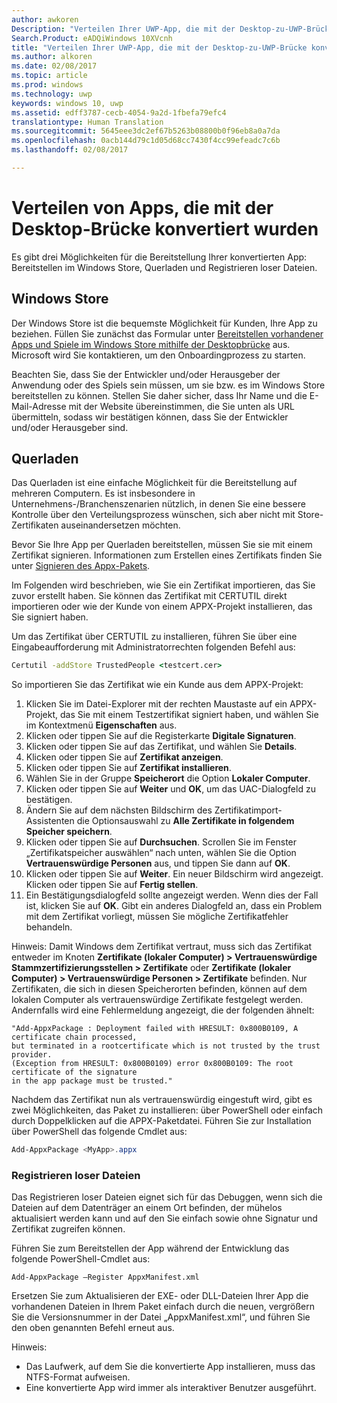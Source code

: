 ```yaml
---
author: awkoren
Description: "Verteilen Ihrer UWP-App, die mit der Desktop-zu-UWP-Brücke konvertiert wurde"
Search.Product: eADQiWindows 10XVcnh
title: "Verteilen Ihrer UWP-App, die mit der Desktop-zu-UWP-Brücke konvertiert wurde"
ms.author: alkoren
ms.date: 02/08/2017
ms.topic: article
ms.prod: windows
ms.technology: uwp
keywords: windows 10, uwp
ms.assetid: edff3787-cecb-4054-9a2d-1fbefa79efc4
translationtype: Human Translation
ms.sourcegitcommit: 5645eee3dc2ef67b5263b08800b0f96eb8a0a7da
ms.openlocfilehash: 0acb144d79c1d05d68cc7430f4cc99efeadc7c6b
ms.lasthandoff: 02/08/2017

---
```


# <a name="distribute-apps-converted-with-the-desktop-bridge"></a>Verteilen von Apps, die mit der Desktop-Brücke konvertiert wurden

Es gibt drei Möglichkeiten für die Bereitstellung Ihrer konvertierten App: Bereitstellen im Windows Store, Querladen und Registrieren loser Dateien.  

## <a name="windows-store"></a>Windows Store

Der Windows Store ist die bequemste Möglichkeit für Kunden, Ihre App zu beziehen. Füllen Sie zunächst das Formular unter [Bereitstellen vorhandener Apps und Spiele im Windows Store mithilfe der Desktopbrücke](https://developer.microsoft.com/windows/projects/campaigns/desktop-bridge) aus. Microsoft wird Sie kontaktieren, um den Onboardingprozess zu starten. 

Beachten Sie, dass Sie der Entwickler und/oder Herausgeber der Anwendung oder des Spiels sein müssen, um sie bzw. es im Windows Store bereitstellen zu können. Stellen Sie daher sicher, dass Ihr Name und die E-Mail-Adresse mit der Website übereinstimmen, die Sie unten als URL übermitteln, sodass wir bestätigen können, dass Sie der Entwickler und/oder Herausgeber sind.

## <a name="sideloading"></a>Querladen

Das Querladen ist eine einfache Möglichkeit für die Bereitstellung auf mehreren Computern. Es ist insbesondere in Unternehmens-/Branchenszenarien nützlich, in denen Sie eine bessere Kontrolle über den Verteilungsprozess wünschen, sich aber nicht mit Store-Zertifikaten auseinandersetzen möchten.

Bevor Sie Ihre App per Querladen bereitstellen, müssen Sie sie mit einem Zertifikat signieren. Informationen zum Erstellen eines Zertifikats finden Sie unter [Signieren des Appx-Pakets](https://msdn.microsoft.com/windows/uwp/porting/desktop-to-uwp-run-desktop-app-converter#deploy-your-converted-appx). 

Im Folgenden wird beschrieben, wie Sie ein Zertifikat importieren, das Sie zuvor erstellt haben. Sie können das Zertifikat mit CERTUTIL direkt importieren oder wie der Kunde von einem APPX-Projekt installieren, das Sie signiert haben. 

Um das Zertifikat über CERTUTIL zu installieren, führen Sie über eine Eingabeaufforderung mit Administratorrechten folgenden Befehl aus:

```cmd
Certutil -addStore TrustedPeople <testcert.cer>
```

So importieren Sie das Zertifikat wie ein Kunde aus dem APPX-Projekt:

1.    Klicken Sie im Datei-Explorer mit der rechten Maustaste auf ein APPX-Projekt, das Sie mit einem Testzertifikat signiert haben, und wählen Sie im Kontextmenü **Eigenschaften** aus.
2.    Klicken oder tippen Sie auf die Registerkarte **Digitale Signaturen**.
3.    Klicken oder tippen Sie auf das Zertifikat, und wählen Sie **Details**.
4.    Klicken oder tippen Sie auf **Zertifikat anzeigen**.
5.    Klicken oder tippen Sie auf **Zertifikat installieren**.
6.    Wählen Sie in der Gruppe **Speicherort** die Option **Lokaler Computer**.
7.    Klicken oder tippen Sie auf **Weiter** und **OK**, um das UAC-Dialogfeld zu bestätigen.
8.    Ändern Sie auf dem nächsten Bildschirm des Zertifikatimport-Assistenten die Optionsauswahl zu **Alle Zertifikate in folgendem Speicher speichern**.
9.    Klicken oder tippen Sie auf **Durchsuchen**. Scrollen Sie im Fenster „Zertifikatspeicher auswählen“ nach unten, wählen Sie die Option **Vertrauenswürdige Personen** aus, und tippen Sie dann auf **OK**.
10.    Klicken oder tippen Sie auf **Weiter**. Ein neuer Bildschirm wird angezeigt. Klicken oder tippen Sie auf **Fertig stellen**.
11.    Ein Bestätigungsdialogfeld sollte angezeigt werden. Wenn dies der Fall ist, klicken Sie auf **OK**. Gibt ein anderes Dialogfeld an, dass ein Problem mit dem Zertifikat vorliegt, müssen Sie mögliche Zertifikatfehler behandeln.

Hinweis: Damit Windows dem Zertifikat vertraut, muss sich das Zertifikat entweder im Knoten **Zertifikate (lokaler Computer) > Vertrauenswürdige Stammzertifizierungsstellen > Zertifikate** oder **Zertifikate (lokaler Computer) > Vertrauenswürdige Personen > Zertifikate** befinden. Nur Zertifikaten, die sich in diesen Speicherorten befinden, können auf dem lokalen Computer als vertrauenswürdige Zertifikate festgelegt werden. Andernfalls wird eine Fehlermeldung angezeigt, die der folgenden ähnelt:

```CMD
"Add-AppxPackage : Deployment failed with HRESULT: 0x800B0109, A certificate chain processed,
but terminated in a rootcertificate which is not trusted by the trust provider.
(Exception from HRESULT: 0x800B0109) error 0x800B0109: The root certificate of the signature
in the app package must be trusted."
```

Nachdem das Zertifikat nun als vertrauenswürdig eingestuft wird, gibt es zwei Möglichkeiten, das Paket zu installieren: über PowerShell oder einfach durch Doppelklicken auf die APPX-Paketdatei.  Führen Sie zur Installation über PowerShell das folgende Cmdlet aus:

```powershell
Add-AppxPackage <MyApp>.appx
```

### <a name="loose-file-registration"></a>Registrieren loser Dateien

Das Registrieren loser Dateien eignet sich für das Debuggen, wenn sich die Dateien auf dem Datenträger an einem Ort befinden, der mühelos aktualisiert werden kann und auf den Sie einfach sowie ohne Signatur und Zertifikat zugreifen können.  

Führen Sie zum Bereitstellen der App während der Entwicklung das folgende PowerShell-Cmdlet aus: 

```Add-AppxPackage –Register AppxManifest.xml```

Ersetzen Sie zum Aktualisieren der EXE- oder DLL-Dateien Ihrer App die vorhandenen Dateien in Ihrem Paket einfach durch die neuen, vergrößern Sie die Versionsnummer in der Datei „AppxManifest.xml“, und führen Sie den oben genannten Befehl erneut aus.

Hinweis: 

* Das Laufwerk, auf dem Sie die konvertierte App installieren, muss das NTFS-Format aufweisen.
* Eine konvertierte App wird immer als interaktiver Benutzer ausgeführt.
